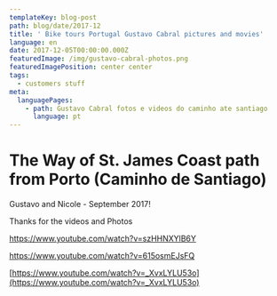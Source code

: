 ```yaml
---
templateKey: blog-post
path: blog/date/2017-12
title: ' Bike tours Portugal Gustavo Cabral pictures and movies'
language: en
date: 2017-12-05T00:00:00.000Z
featuredImage: /img/gustavo-cabral-photos.png
featuredImagePosition: center center
tags:
  - customers stuff
meta:
  languagePages:
    - path: Gustavo Cabral fotos e videos do caminho ate santiago
      language: pt
---
```

# The Way of St. James Coast path from Porto (Caminho de Santiago)

Gustavo and Nicole -  September 2017!

 Thanks for the videos and Photos



<https://www.youtube.com/watch?v=szHHNXYlB6Y>

<https://www.youtube.com/watch?v=615osmEJsFQ>

[https://www.youtube.com/watch?v=_XvxLYLU53o](https://www.youtube.com/watch?v=_XvxLYLU53o)
